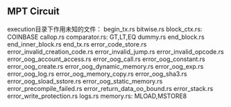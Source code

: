 ## MPT Circuit


execution目录下作用未知的文件：
begin_tx.rs
bitwise.rs
block_ctx.rs: COINBASE
callop.rs
comparator.rs: GT,LT,EQ
dummy.rs
end_block.rs
end_inner_block.rs
end_tx.rs
error_code_store.rs
error_invalid_creation_code.rs
error_invalid_jump.rs
error_invalid_opcode.rs
error_oog_account_access.rs
error_oog_call.rs
error_oog_constant.rs
error_oog_create.rs
error_oog_dynamic_memory.rs
error_oog_exp.rs
error_oog_log.rs
error_oog_memory_copy.rs
error_oog_sha3.rs
error_oog_sload_sstore.rs
error_oog_static_memory.rs
error_precompile_failed.rs
error_return_data_oo_bound.rs
error_stack.rs
error_write_protection.rs
logs.rs
memory.rs: MLOAD,MSTORE8

